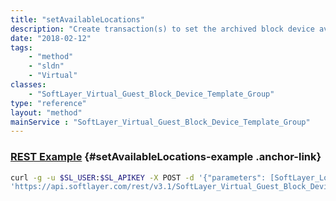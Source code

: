 ```yaml
---
title: "setAvailableLocations"
description: "Create transaction(s) to set the archived block device available locations"
date: "2018-02-12"
tags:
    - "method"
    - "sldn"
    - "Virtual"
classes:
    - "SoftLayer_Virtual_Guest_Block_Device_Template_Group"
type: "reference"
layout: "method"
mainService : "SoftLayer_Virtual_Guest_Block_Device_Template_Group"
---
```


### [REST Example](#setAvailableLocations-example) <a href="/article/rest/"><i class="fas fa-question"></i></a> {#setAvailableLocations-example .anchor-link} 
```bash
curl -g -u $SL_USER:$SL_APIKEY -X POST -d '{"parameters": [SoftLayer_Location]}' \
'https://api.softlayer.com/rest/v3.1/SoftLayer_Virtual_Guest_Block_Device_Template_Group/{SoftLayer_Virtual_Guest_Block_Device_Template_GroupID}/setAvailableLocations'
```

